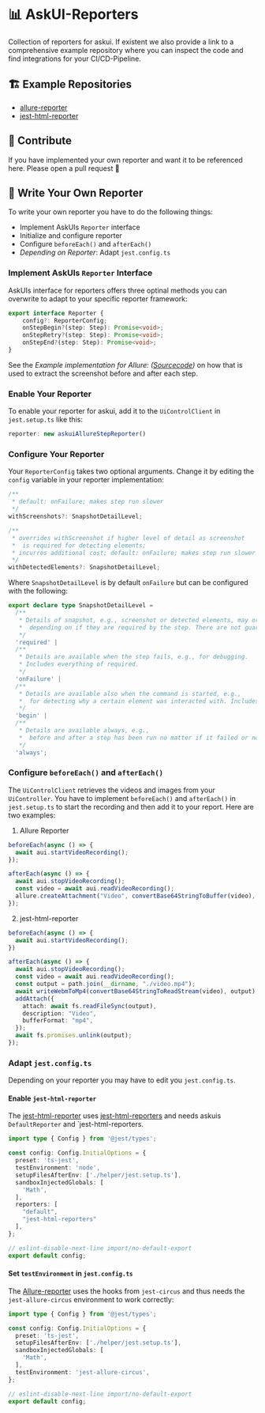 # 📊 AskUI-Reporters
Collection of reporters for askui. If existent we also provide a link to a comprehensive example repository where you can inspect the code and find integrations for your CI/CD-Pipeline.

## 🏗️ Example Repositories

* [allure-reporter](https://github.com/askui/askui-example-allure-reporter)
* [jest-html-reporter](https://github.com/askui/askui-example-jest-html-reporters)

## 📇 Contribute
If you have implemented your own reporter and want it to be referenced here. Please open a pull request 🦄

## 📝 Write Your Own Reporter
To write your own reporter you have to do the following things:

* Implement AskUIs `Reporter` interface
* Initialize and configure reporter
* Configure `beforeEach()` and `afterEach()`
* _Depending on Reporter_: Adapt `jest.config.ts`

### Implement AskUIs `Reporter` Interface
AskUIs interface for reporters offers three optinal methods you can overwrite to adapt to your specific reporter framework:

```typescript
export interface Reporter {
    config?: ReporterConfig;
    onStepBegin?(step: Step): Promise<void>;
    onStepRetry?(step: Step): Promise<void>;
    onStepEnd?(step: Step): Promise<void>;
}
```

See the _Example implementation for Allure: ([Sourcecode](https://github.com/askui/askui/blob/main/packages/askui-nodejs/src/core/reporting/reporter.ts))_ on how that is used to extract the screenshot before and after each step.

### Enable Your Reporter
To enable your reporter for askui, add it to the `UiControlClient` in `jest.setup.ts` like this:

```typescript
reporter: new askuiAllureStepReporter()
```

### Configure Your Reporter
Your `ReporterConfig` takes two optional arguments. Change it by editing the `config` variable in your reporter implementation:

```typescript
/**
 * default: onFailure; makes step run slower
 */
withScreenshots?: SnapshotDetailLevel;

/**
 * overrides withScreenshot if higher level of detail as screenshot
 *  is required for detecting elements;
 * incurres additional cost; default: onFailure; makes step run slower
 */
withDetectedElements?: SnapshotDetailLevel;
```

Where `SnapshotDetailLevel` is by default `onFailure` but can be configured with the following:

```typescript
export declare type SnapshotDetailLevel = 
  /**
   * Details of snapshot, e.g., screenshot or detected elements, may or may not be available
   *  depending on if they are required by the step. There are not guarantees made.
   */
  'required' | 
  /**
   * Details are available when the step fails, e.g., for debugging.
   * Includes everything of required.
   */
  'onFailure' | 
  /**
   * Details are available also when the command is started, e.g.,
   *  for detecting why a certain element was interacted with. Includes everything of onFailure.
   */
  'begin' | 
  /**
   * Details are available always, e.g.,
   *  before and after a step has been run no matter if it failed or not for debugging.
   */
  'always';
```

### Configure `beforeEach()` and `afterEach()`
The `UiControlClient` retrieves the videos and images from your `UiController`. You have to implement `beforeEach()` and `afterEach()` in `jest.setup.ts` to start the recording and then add it to your report. Here are two examples:

1. Allure Reporter
```typescript
beforeEach(async () => {
  await aui.startVideoRecording();
});

afterEach(async () => {
  await aui.stopVideoRecording();
  const video = await aui.readVideoRecording();
  allure.createAttachment("Video", convertBase64StringToBuffer(video), ContentType.WEBM);
});
```

2. jest-html-reporter
```typescript
beforeEach(async () => {
  await aui.startVideoRecording();
})

afterEach(async () => {
  await aui.stopVideoRecording();
  const video = await aui.readVideoRecording();
  const output = path.join(__dirname, "./video.mp4");
  await writeWebmToMp4(convertBase64StringToReadStream(video), output);
  addAttach({
    attach: await fs.readFileSync(output),
    description: "Video",
    bufferFormat: "mp4",
  });
  await fs.promises.unlink(output);
});
```

### Adapt `jest.config.ts`
Depending on your reporter you may have to edit you `jest.config.ts`.

#### Enable `jest-html-reporter`
The [jest-html-reporter](https://github.com/askui/askui-example-jest-html-reporters) uses [jest-html-reporters](https://github.com/Hazyzh/jest-html-reporters) and needs askuis `DefaultReporter` and `jest-html-reporters.

```typescript
import type { Config } from '@jest/types';

const config: Config.InitialOptions = {
  preset: 'ts-jest',
  testEnvironment: 'node',
  setupFilesAfterEnv: ['./helper/jest.setup.ts'],
  sandboxInjectedGlobals: [
    'Math',
  ],
  reporters: [
    "default",
    "jest-html-reporters"
  ],
};

// eslint-disable-next-line import/no-default-export
export default config;
```

#### Set `testEnvironment` in `jest.config.ts`
The [Allure-reporter](https://github.com/askui/askui-example-allure-reporter) uses the hooks from `jest-circus` and thus needs the `jest-allure-circus` environment to work correctly:

```typescript
import type { Config } from '@jest/types';

const config: Config.InitialOptions = {
  preset: 'ts-jest',
  setupFilesAfterEnv: ['./helper/jest.setup.ts'],
  sandboxInjectedGlobals: [
    'Math',
  ],
  testEnvironment: 'jest-allure-circus',
};

// eslint-disable-next-line import/no-default-export
export default config;
```

